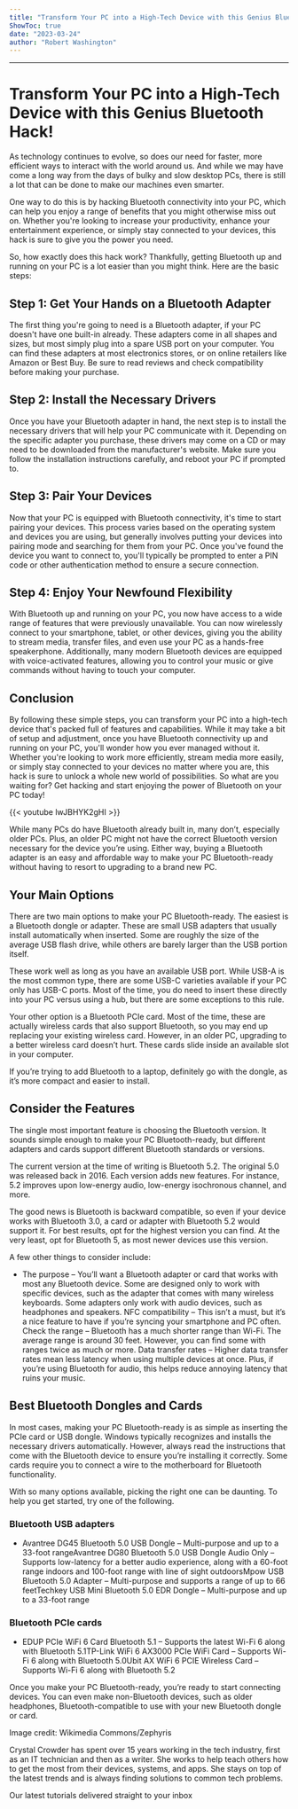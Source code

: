 ```yaml
---
title: "Transform Your PC into a High-Tech Device with this Genius Bluetooth Hack!"
ShowToc: true 
date: "2023-03-24"
author: "Robert Washington"
---
```

*****
# Transform Your PC into a High-Tech Device with this Genius Bluetooth Hack!

As technology continues to evolve, so does our need for faster, more efficient ways to interact with the world around us. And while we may have come a long way from the days of bulky and slow desktop PCs, there is still a lot that can be done to make our machines even smarter.

One way to do this is by hacking Bluetooth connectivity into your PC, which can help you enjoy a range of benefits that you might otherwise miss out on. Whether you're looking to increase your productivity, enhance your entertainment experience, or simply stay connected to your devices, this hack is sure to give you the power you need.

So, how exactly does this hack work? Thankfully, getting Bluetooth up and running on your PC is a lot easier than you might think. Here are the basic steps:

## Step 1: Get Your Hands on a Bluetooth Adapter

The first thing you're going to need is a Bluetooth adapter, if your PC doesn't have one built-in already. These adapters come in all shapes and sizes, but most simply plug into a spare USB port on your computer. You can find these adapters at most electronics stores, or on online retailers like Amazon or Best Buy. Be sure to read reviews and check compatibility before making your purchase.

## Step 2: Install the Necessary Drivers

Once you have your Bluetooth adapter in hand, the next step is to install the necessary drivers that will help your PC communicate with it. Depending on the specific adapter you purchase, these drivers may come on a CD or may need to be downloaded from the manufacturer's website. Make sure you follow the installation instructions carefully, and reboot your PC if prompted to.

## Step 3: Pair Your Devices

Now that your PC is equipped with Bluetooth connectivity, it's time to start pairing your devices. This process varies based on the operating system and devices you are using, but generally involves putting your devices into pairing mode and searching for them from your PC. Once you've found the device you want to connect to, you'll typically be prompted to enter a PIN code or other authentication method to ensure a secure connection.

## Step 4: Enjoy Your Newfound Flexibility

With Bluetooth up and running on your PC, you now have access to a wide range of features that were previously unavailable. You can now wirelessly connect to your smartphone, tablet, or other devices, giving you the ability to stream media, transfer files, and even use your PC as a hands-free speakerphone. Additionally, many modern Bluetooth devices are equipped with voice-activated features, allowing you to control your music or give commands without having to touch your computer.

## Conclusion

By following these simple steps, you can transform your PC into a high-tech device that's packed full of features and capabilities. While it may take a bit of setup and adjustment, once you have Bluetooth connectivity up and running on your PC, you'll wonder how you ever managed without it. Whether you're looking to work more efficiently, stream media more easily, or simply stay connected to your devices no matter where you are, this hack is sure to unlock a whole new world of possibilities. So what are you waiting for? Get hacking and start enjoying the power of Bluetooth on your PC today!

{{< youtube lwJBHYK2gHI >}} 



While many PCs do have Bluetooth already built in, many don’t, especially older PCs. Plus, an older PC might not have the correct Bluetooth version necessary for the device you’re using. Either way, buying a Bluetooth adapter is an easy and affordable way to make your PC Bluetooth-ready without having to resort to upgrading to a brand new PC.
 
## Your Main Options
 
There are two main options to make your PC Bluetooth-ready. The easiest is a Bluetooth dongle or adapter. These are small USB adapters that usually install automatically when inserted. Some are roughly the size of the average USB flash drive, while others are barely larger than the USB portion itself. 
 
These work well as long as you have an available USB port. While USB-A is the most common type, there are some USB-C varieties available if your PC only has USB-C ports. Most of the time, you do need to insert these directly into your PC versus using a hub, but there are some exceptions to this rule.
 
Your other option is a Bluetooth PCIe card. Most of the time, these are actually wireless cards that also support Bluetooth, so you may end up replacing your existing wireless card. However, in an older PC, upgrading to a better wireless card doesn’t hurt. These cards slide inside an available slot in your computer. 
 
If you’re trying to add Bluetooth to a laptop, definitely go with the dongle, as it’s more compact and easier to install.
 
## Consider the Features
 
The single most important feature is choosing the Bluetooth version. It sounds simple enough to make your PC Bluetooth-ready, but different adapters and cards support different Bluetooth standards or versions. 
 
The current version at the time of writing is Bluetooth 5.2. The original 5.0 was released back in 2016. Each version adds new features. For instance, 5.2 improves upon low-energy audio, low-energy isochronous channel, and more. 
 
The good news is Bluetooth is backward compatible, so even if your device works with Bluetooth 3.0, a card or adapter with Bluetooth 5.2 would support it. For best results, opt for the highest version you can find. At the very least, opt for Bluetooth 5, as most newer devices use this version.
 
A few other things to consider include:
 
- The purpose – You’ll want a Bluetooth adapter or card that works with most any Bluetooth device. Some are designed only to work with specific devices, such as the adapter that comes with many wireless keyboards. Some adapters only work with audio devices, such as headphones and speakers. NFC compatibility – This isn’t a must, but it’s a nice feature to have if you’re syncing your smartphone and PC often. Check the range – Bluetooth has a much shorter range than Wi-Fi. The average range is around 30 feet. However, you can find some with ranges twice as much or more. Data transfer rates – Higher data transfer rates mean less latency when using multiple devices at once. Plus, if you’re using Bluetooth for audio, this helps reduce annoying latency that ruins your music.

 
## Best Bluetooth Dongles and Cards
 
In most cases, making your PC Bluetooth-ready is as simple as inserting the PCIe card or USB dongle. Windows typically recognizes and installs the necessary drivers automatically. However, always read the instructions that come with the Bluetooth device to ensure you’re installing it correctly. Some cards require you to connect a wire to the motherboard for Bluetooth functionality.
 
With so many options available, picking the right one can be daunting. To help you get started, try one of the following.
 
### Bluetooth USB adapters
 
- Avantree DG45 Bluetooth 5.0 USB Dongle – Multi-purpose and up to a 33-foot rangeAvantree DG80 Bluetooth 5.0 USB Dongle Audio Only – Supports low-latency for a better audio experience, along with a 60-foot range indoors and 100-foot range with line of sight outdoorsMpow USB Bluetooth 5.0 Adapter – Multi-purpose and supports a range of up to 66 feetTechkey USB Mini Bluetooth 5.0 EDR Dongle – Multi-purpose and up to a 33-foot range

 
### Bluetooth PCIe cards
 
- EDUP PCIe WiFi 6 Card Bluetooth 5.1 – Supports the latest Wi-Fi 6 along with Bluetooth 5.1TP-Link WiFi 6 AX3000 PCIe WiFi Card – Supports Wi-Fi 6 along with Bluetooth 5.0Ubit AX WiFi 6 PCIE Wireless Card – Supports Wi-Fi 6 along with Bluetooth 5.2

 
Once you make your PC Bluetooth-ready, you’re ready to start connecting devices. You can even make non-Bluetooth devices, such as older headphones, Bluetooth-compatible to use with your new Bluetooth dongle or card.
 
Image credit: Wikimedia Commons/Zephyris
 
Crystal Crowder has spent over 15 years working in the tech industry, first as an IT technician and then as a writer.  She works to help teach others how to get the most from their devices, systems, and apps. She stays on top of the latest trends and is always finding solutions to common tech problems.
 
Our latest tutorials delivered straight to your inbox




